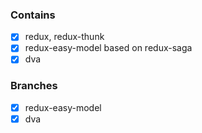 ### Contains

- [x] redux, redux-thunk
- [x] redux-easy-model based on redux-saga  
- [x] dva
  
### Branches

- [x] redux-easy-model
- [x] dva 